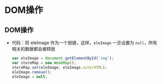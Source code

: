 # DOM操作

## DOM操作

  - 代码：将 eleImage 作为一个弱键，这样，`eleImage` 一旦设置为  `null`，所有相关的数据都会被释放

    ```js
    var eleImage = document.getElementById('img');
    var storeMap = new WeakMap();
    storeMap.set(eleImage, eleImage.outerHTML);
    eleImage.remove();
    eleImage = null;
    ```
